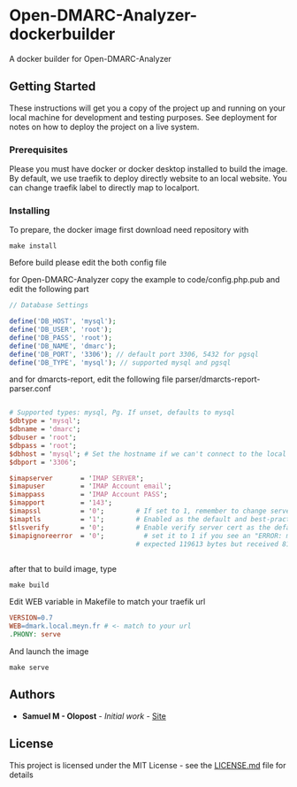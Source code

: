 # Open-DMARC-Analyzer-dockerbuilder
A docker builder for Open-DMARC-Analyzer

## Getting Started

These instructions will get you a copy of the project up and running on your local machine for development and testing purposes. See deployment for notes on how to deploy the project on a live system.

### Prerequisites

Please you must have docker or docker desktop installed to build the image.
By default, we use traefik to deploy directly website to an local website. You can change traefik label to directly map to localport.

### Installing

To prepare, the docker image first download need repository with

```
make install
```

Before build please edit the both config file 

for Open-DMARC-Analyzer
copy the example to code/config.php.pub and edit the following part

```php
// Database Settings

define('DB_HOST', 'mysql');
define('DB_USER', 'root');
define('DB_PASS', 'root');
define('DB_NAME', 'dmarc');
define('DB_PORT', '3306'); // default port 3306, 5432 for pgsql
define('DB_TYPE', 'mysql'); // supported mysql and pgsql

```

and for dmarcts-report, edit the following file parser/dmarcts-report-parser.conf 

```perl

# Supported types: mysql, Pg. If unset, defaults to mysql
$dbtype = 'mysql';
$dbname = 'dmarc';
$dbuser = 'root';
$dbpass = 'root';
$dbhost = 'mysql'; # Set the hostname if we can't connect to the local socket.
$dbport = '3306';

$imapserver       = 'IMAP SERVER';
$imapuser         = 'IMAP Account email';
$imappass         = 'IMAP Account PASS';
$imapport         = '143';
$imapssl          = '0';        # If set to 1, remember to change server port to 993 and disable imaptls.
$imaptls          = '1';        # Enabled as the default and best-practice.
$tlsverify        = '0';        # Enable verify server cert as the default and best-practice.
$imapignoreerror  = '0';          # set it to 1 if you see an "ERROR: message_string() 
                                # expected 119613 bytes but received 81873 you may 
  
```

after that to build image, type

```
make build
```

Edit WEB variable in Makefile to match your traefik url 
```makefile
VERSION=0.7
WEB=dmark.local.meyn.fr # <- match to your url
.PHONY: serve

```

And launch the image

```
make serve
```

## Authors

* **Samuel  M - Olopost** - *Initial work* - [Site](https://www.meyn.fr)

## License

This project is licensed under the MIT License - see the [LICENSE.md](LICENSE.md) file for details

